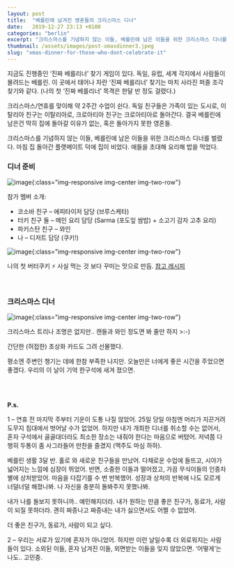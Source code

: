 ```yaml
---
layout: post
title:  "베를린에 남겨진 영혼들의 크리스마스 디너"
date:   2019-12-27 23:13 +0100
categories: "berlin"
excerpt: "크리스마스를 기념하지 않는 이들, 베를린에 남은 이들을 위한 크리스마스 디너를 벌렸다."
thumbnail: /assets/images/post-xmasdinner3.jpeg
slug: "xmas-dinner-for-those-who-dont-celebrate-it"
---
```


지금도 진행중인 ‘진짜 베를리너’ 찾기 게임이 있다. 독일, 유럽, 세계 각지에서 사람들이 몰려드는 베를린. 이 곳에서 태어나 자란 ‘진짜 베를리너’ 찾기는 마치 사라진 퍼즐 조각 찾기와 같다. (나의 첫 ‘진짜 베를리너’ 목격은 한달 반 정도 걸렸다.)

크리스마스/연휴를 맞이해 약 2주간 수업이 쉰다. 독일 친구들은 가족이 있는 도시로, 이탈리아 친구는 이탈리아로, 크로아티아 친구는 크로아티아로 돌아간다. 결국 베를린에 남은건 딱히 집에 돌아갈 이유가 없는, 혹은 돌아가지 못한 영혼들.

크리스마스를 기념하지 않는 이들, 베를린에 남은 이들을 위한 크리스마스 디너를 벌렸다. 마침 집 돌아간 플랫메이트 덕에 집이 비었다. 애들을 초대해 요리해 밥을 먹었다.

### 디너 준비

![image]({{site.baseurl}}/assets/images/post-xmasdinner1.gif){:class="img-responsive img-center img-two-row"}

참가 멤버 소개:
* 코소바 친구 – 에피타이저 담당 (브루스케타)
* 터키 친구 둘 – 메인 요리 담당 (Sarma (포도잎 쌈밥) + 소고기 감자 고추 요리)
* 파키스탄 친구 – 와인
* 나 – 디저트 담당 (쿠키!)

![image]({{site.baseurl}}/assets/images/post-xmasdinner2.jpeg){:class="img-responsive img-center img-two-row"}

나의 첫 버터쿠키 ⚡️ 사실 먹는 것 보다 꾸미는 맛으로 만듬. [참고 레시피](https://www.bonappetit.com/recipe/tie-dye-butter-cookies)


<br>

### 크리스마스 디너

![image]({{site.baseurl}}/assets/images/post-xmasdinner3.jpeg){:class="img-responsive img-center img-two-row"}

크리스마스 트리나 조명은 없지만.. 캔들과 와인 정도면 봐 줄만 하지 >:-)

간단한 (허접한) 초상화 카드도 그려 선물했다.

평소엔 주변인 챙기는 데에 한참 부족한 나지만. 오늘만은 너에게 좋은 시간을 주었으면 좋겠다. 우리의 이 날이 기억 한구석에 새겨 졌으면.

<br><br>

**P.s.**

1 – 연휴 전 마지막 주부터 기운이 도통 나질 않았어. 25일 당일 아침엔 머리가 지끈거려 도무지 침대에서 벗어날 수가 없었어. 하지만 내가 개최한 디너를 취소할 수는 없어서, 혼자 구석에서 골골대더라도 최소한 장소는 내줘야 한다는 마음으로 버텼어. 저녁쯤 다행히 두통이 좀 사그라들어 만찬을 즐겼지 (맥주도 마심 하하). 

베를린 생활 3달 반. 홀로 와 새로운 친구들을 만났어. 다채로운 수업에 들뜨고, 시야가 넓어지는 느낌에 심장이 뛰었어. 반면, 소중한 이들과 떨어졌고, 가끔 무식이들의 인종차별에 상처받았어. 마음을 다잡기를 수 번 반복했어. 성장과 상처의 반복에 나도 모르게 너덜너덜 해졌나봐. 나 자신을 충분히 돌봐주지 못했나봐.

내가 나를 돌보지 못하니까.. 예민해지더라. 내가 원하는 만큼 좋은 친구가, 동료가, 사람이 되질 못하더라. 괜히 짜증나고 짜증내는 내가 싫으면서도 어쩔 수 없었어.

더 좋은 친구가, 동료가, 사람이 되고 싶다. 

2 – 우리는 서로가 있기에 혼자가 아니었어. 하지만 이런 날일수록 더 외로워지는 사람들이 있다. 소외된 이들, 혼자 남겨진 이들, 외면받는 이들을 잊지 않았으면. ‘어떻게’는 나도.. 고민중.

